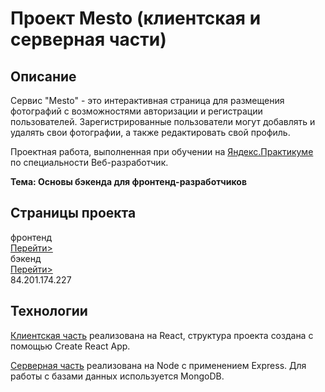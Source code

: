 # Проект Mesto (клиентская и серверная части)

## Описание

Сервис "Mesto" - это интерактивная страница для размещения фотографий
с возможностями авторизации и регистрации пользователей.
Зарегистрированные пользователи могут добавлять и удалять свои фотографии,
а также редактировать свой профиль.

Проектная работа, выполненная при обучении
на [Яндекс.Практикуме](https://praktikum.yandex.ru/)
по специальности Веб-разработчик.

**Тема: Основы бэкенда для фронтенд-разработчиков**


## Страницы проекта

фронтенд    
[Перейти>](https://kirill251111.students.nomoredomains.work)    
бэкенд  
[Перейти>](https://api.kirill251111.students.nomoredomains.work)                                
84.201.174.227


## Технологии

[Клиентская часть](./frontend) реализована на React,
структура проекта создана с помощью Create React App.

[Серверная часть](./backend) реализована на Node с применением Express.
Для работы с базами данных используется MongoDB.


